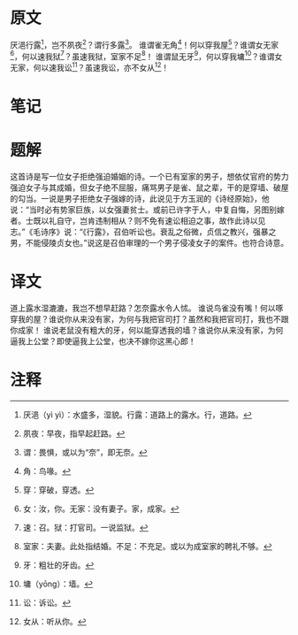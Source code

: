 # 原文
厌浥行露[^1]，岂不夙夜[^2]？谓行多露[^3]。
谁谓雀无角[^4]！何以穿我屋[^5]？谁谓女无家[^6]，何以速我狱[^7]？虽速我狱，室家不足[^8]！
谁谓鼠无牙[^9]，何以穿我墉[^10]？谁谓女无家，何以速我讼[^11]？虽速我讼，亦不女从[^12]！
# 笔记

# 题解
这首诗是写一位女子拒绝强迫婚姻的诗。一个已有室家的男子，想依仗官府的势力强迫女子与其成婚，但女子绝不屈服，痛骂男子是雀、鼠之辈，干的是穿墙、破屋的勾当。一说是男子拒绝女子强嫁的诗，此说见于方玉润的《诗经原始》，他说：“当时必有势家巨族，以女强妻贫士。或前已许字于人，中复自悔，另图别嫁者。士既以礼自守，岂肯违制相从？则不免有速讼相迫之事，故作此诗以见志。”《毛诗序》说：“《行露》，召伯听讼也。衰乱之俗微，贞信之教兴，强暴之男，不能侵陵贞女也。”说这是召伯审理的一个男子侵凌女子的案件。也符合诗意。
# 译文
道上露水湿漉漉，我岂不想早赶路？怎奈露水令人怵。
谁说鸟雀没有嘴！何以啄穿我的屋？谁说你从来没有家，为何与我把官司打？虽然和我把官司打，我也不跟你成家！
谁说老鼠没有粗大的牙，何以能穿透我的墙？谁说你从来没有家，为何逼我上公堂？即使逼我上公堂，也决不嫁你这黑心郎！
# 注释

[^1]: 厌浥（yì yì）：水盛多，湿貌。行露：道路上的露水。行，道路。
[^2]: 夙夜：早夜，指早起赶路。
[^3]: 谓：畏惧，或以为“奈”，即无奈。
[^4]: 角：鸟喙。
[^5]: 穿：穿破，穿透。
[^6]: 女：汝，你。无家：没有妻子。家，成家。
[^7]: 速：召。狱：打官司。一说监狱。
[^8]: 室家：夫妻。此处指结婚。不足：不充足。或以为成室家的聘礼不够。
[^9]: 牙：粗壮的牙齿。
[^10]: 墉（yōng）：墙。
[^11]: 讼：诉讼。
[^12]: 女从：听从你。